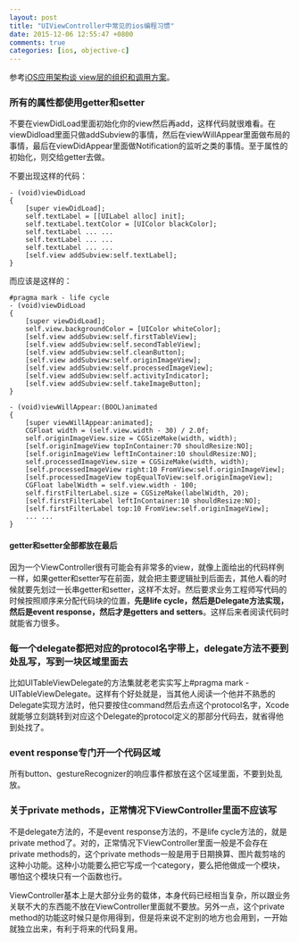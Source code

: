 ```yaml
---
layout: post
title: "UIViewController中常见的ios编程习惯"
date: 2015-12-06 12:55:47 +0800
comments: true
categories: [ios, objective-c]
---
```


参考[iOS应用架构谈 view层的组织和调用方案](http://www.cocoachina.com/ios/20150525/11919.html)。

### 所有的属性都使用getter和setter

<!-- more -->

>
不要在viewDidLoad里面初始化你的view然后再add，这样代码就很难看。在viewDidload里面只做addSubview的事情，然后在viewWillAppear里面做布局的事情，最后在viewDidAppear里面做Notification的监听之类的事情。至于属性的初始化，则交给getter去做。

不要出现这样的代码：

```
- (void)viewDidLoad
{
    [super viewDidLoad];
    self.textLabel = [[UILabel alloc] init];
    self.textLabel.textColor = [UIColor blackColor];
    self.textLabel ... ...
    self.textLabel ... ...
    self.textLabel ... ...
    [self.view addSubview:self.textLabel];
}
```

而应该是这样的：

```
#pragma mark - life cycle
- (void)viewDidLoad
{
    [super viewDidLoad];
    self.view.backgroundColor = [UIColor whiteColor];
    [self.view addSubview:self.firstTableView];
    [self.view addSubview:self.secondTableView];
    [self.view addSubview:self.cleanButton];
    [self.view addSubview:self.originImageView];
    [self.view addSubview:self.processedImageView];
    [self.view addSubview:self.activityIndicator];
    [self.view addSubview:self.takeImageButton];
}

- (void)viewWillAppear:(BOOL)animated
{
    [super viewWillAppear:animated];
    CGFloat width = (self.view.width - 30) / 2.0f;
    self.originImageView.size = CGSizeMake(width, width);
    [self.originImageView topInContainer:70 shouldResize:NO];
    [self.originImageView leftInContainer:10 shouldResize:NO];
    self.processedImageView.size = CGSizeMake(width, width);
    [self.processedImageView right:10 FromView:self.originImageView];
    [self.processedImageView topEqualToView:self.originImageView];
    CGFloat labelWidth = self.view.width - 100;
    self.firstFilterLabel.size = CGSizeMake(labelWidth, 20);
    [self.firstFilterLabel leftInContainer:10 shouldResize:NO];
    [self.firstFilterLabel top:10 FromView:self.originImageView];
    ... ...
}
```

#### getter和setter全部都放在最后

>
因为一个ViewController很有可能会有非常多的view，就像上面给出的代码样例一样，如果getter和setter写在前面，就会把主要逻辑扯到后面去，其他人看的时候就要先划过一长串getter和setter，这样不太好。然后要求业务工程师写代码的时候按照顺序来分配代码块的位置，**先是life cycle，然后是Delegate方法实现，然后是event response，然后才是getters and setters**。这样后来者阅读代码时就能省力很多。

### 每一个delegate都把对应的protocol名字带上，delegate方法不要到处乱写，写到一块区域里面去

>
比如UITableViewDelegate的方法集就老老实实写上#pragma mark - UITableViewDelegate。这样有个好处就是，当其他人阅读一个他并不熟悉的Delegate实现方法时，他只要按住command然后去点这个protocol名字，Xcode就能够立刻跳转到对应这个Delegate的protocol定义的那部分代码去，就省得他到处找了。

### event response专门开一个代码区域

所有button、gestureRecognizer的响应事件都放在这个区域里面，不要到处乱放。

### 关于private methods，正常情况下ViewController里面不应该写

不是delegate方法的，不是event response方法的，不是life cycle方法的，就是private method了。对的，正常情况下ViewController里面一般是不会存在private methods的，这个private methods一般是用于日期换算、图片裁剪啥的这种小功能。这种小功能要么把它写成一个category，要么把他做成一个模块，哪怕这个模块只有一个函数也行。

ViewController基本上是大部分业务的载体，本身代码已经相当复杂，所以跟业务关联不大的东西能不放在ViewController里面就不要放。另外一点，这个private method的功能这时候只是你用得到，但是将来说不定别的地方也会用到，一开始就独立出来，有利于将来的代码复用。